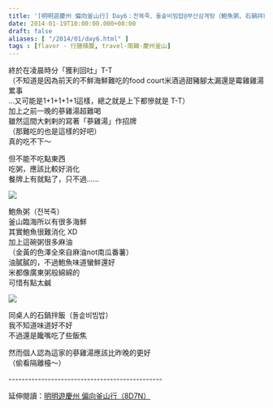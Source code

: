 ```yaml
---
title: '[明明遊慶州 偏向釜山行] Day6：전복죽、돌솥비빔밥@부산삼계탕（鮑魚粥、石鍋拌飯@釜山蔘雞湯）'
date: 2014-01-19T10:00:00.000+08:00
draft: false
aliases: [ "/2014/01/day6.html" ]
tags : [flavor - 行膳積腹, travel-南韓-慶州釜山]
---
```


終於在凌晨時分「獲利回吐」T-T  
（不知道是因為前天的不鮮海鮮難吃的food court米酒過甜豬腳太漏還是霉雞雞湯累事  
...又可能是1+1+1+1+1這樣，總之就是上下都慘就是 T-T）  
加上之前一晚的蔘雞湯超難喝  
雖然這間大剌剌的寫著「蔘雞湯」作招牌  
（那難吃的也是這樣的好吧）  
真的吃不下～  
  
但不能不吃點東西  
吃粥，應該比較好消化  
餐牌上有就點了，只不過......  

![](/images/busanjj6a.jpg)

鮑魚粥（전복죽）  
釜山臨海所以有很多海鮮  
其實鮑魚很難消化 XD  
加上這碗粥很多麻油  
（金黃的色澤全來自麻油not南瓜番薯）  
油膩膩的，不過鮑魚味道蠻鮮還好  
米都像廣東粥般綿綿的  
可惜有點太鹹  

![](/images/busanjj6a1.jpg)

同桌人的石鍋拌飯（돌솥비빔밥）  
我不知道味道好不好  
不過還是饞嘴吃了些飯焦  
  
然而個人認為這家的蔘雞湯應該比昨晚的更好  
（偷看隔離檯～）  
  
\-----------------------------------------------  
  
延伸閱讀：[明明遊慶州 偏向釜山行（8D7N）](https://hidie.net/busanjj8d7n/)

